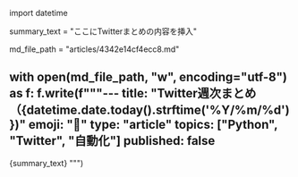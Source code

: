 import datetime

summary_text = "ここにTwitterまとめの内容を挿入"

md_file_path = "articles/4342e14cf4ecc8.md"

with open(md_file_path, "w", encoding="utf-8") as f:
    f.write(f"""---
title: "Twitter週次まとめ（{datetime.date.today().strftime('%Y/%m/%d')})"
emoji: "📝"
type: "article"
topics: ["Python", "Twitter", "自動化"]
published: false
---

{summary_text}
""")
